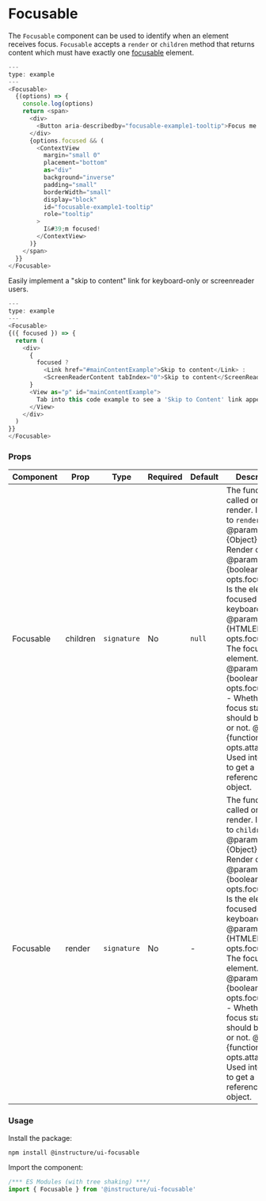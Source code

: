 # Focusable


The `Focusable` component can be used to identify when an element receives focus. `Focusable` accepts
a `render` or `children` method that returns content which must have exactly one
[focusable](https://html.spec.whatwg.org/multipage/interaction.html#focusable-area) element.

```javascript
---
type: example
---
<Focusable>
  {(options) => {
    console.log(options)
    return <span>
      <div>
        <Button aria-describedby="focusable-example1-tooltip">Focus me!</Button>
      </div>
      {options.focused && (
        <ContextView
          margin="small 0"
          placement="bottom"
          as="div"
          background="inverse"
          padding="small"
          borderWidth="small"
          display="block"
          id="focusable-example1-tooltip"
          role="tooltip"
        >
          I&#39;m focused!
        </ContextView>
      )}
    </span>
  }}
</Focusable>
```

Easily implement a "skip to content" link for keyboard-only or screenreader users.

```javascript
---
type: example
---
<Focusable>
{({ focused }) => {
  return (
    <div>
      {
        focused ?
          <Link href="#mainContentExample">Skip to content</Link> :
          <ScreenReaderContent tabIndex="0">Skip to content</ScreenReaderContent>
      }
      <View as="p" id="mainContentExample">
        Tab into this code example to see a 'Skip to Content' link appear
      </View>
    </div>
  )
}}
</Focusable>
```


### Props

| Component | Prop | Type | Required | Default | Description |
|-----------|------|------|----------|---------|-------------|
| Focusable | children | `signature` | No | `null` | The function called on each render. Identical to `render()` @param {Object} opts - Render options @param {boolean} opts.focused - Is the element focused (via keyboard only)? @param {HTMLElement} opts.focusable - The focusable element. @param {boolean} opts.focusVisible - Whether the focus state should be visible or not. @param {function} opts.attachRef - Used internally to get a reference to the object. |
| Focusable | render | `signature` | No | - | The function called on each render. Identical to `children()`. @param {Object} opts - Render options @param {boolean} opts.focused - Is the element focused (via keyboard only)? @param {HTMLElement} opts.focusable - The focusable element. @param {boolean} opts.focusVisible - Whether the focus state should be visible or not. @param {function} opts.attachRef - Used internally to get a reference to the object. |

### Usage

Install the package:

```shell
npm install @instructure/ui-focusable
```

Import the component:

```javascript
/*** ES Modules (with tree shaking) ***/
import { Focusable } from '@instructure/ui-focusable'
```

